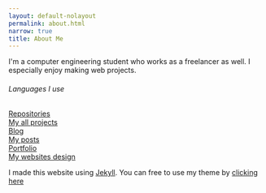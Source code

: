 ```yaml
---
layout: default-nolayout
permalink: about.html
narrow: true
title: About Me
---
```



I'm a computer engineering student who works as a freelancer as well. I especially enjoy making web projects.

<h6 class="mt-4">Languages I use</h6>
<div class="fz-36">
    <i class="icon-html px-1 HTML" data-bs-toggle="tooltip" data-bs-placement="top" data-bs-title="HTML5"></i>
    <i class="icon-css px-1 CSS" data-bs-toggle="tooltip" data-bs-placement="top" data-bs-title="CSS3"></i>
    <i class="icon-sass px-1 SAS" data-bs-toggle="tooltip" data-bs-placement="top" data-bs-title="SASS"></i>
    <i class="icon-javascript-alt px-1 JavaScript fz-42" data-bs-toggle="tooltip" data-bs-placement="top" data-bs-title="JavaScript"></i>
    <i class="icon-php-alt px-1 PHP" data-bs-toggle="tooltip" data-bs-placement="top" data-bs-title="PHP"></i>
    <i class="icon-python px-1 Python" data-bs-toggle="tooltip" data-bs-placement="top" data-bs-title="Python"></i>
    <i class="icon-ruby px-1 Ruby" data-bs-toggle="tooltip" data-bs-placement="top" data-bs-title="Ruby"></i>
    <i class="icon-cplusplus px-1 cpp" data-bs-toggle="tooltip" data-bs-placement="top" data-bs-title="C++"></i>
</div>

<div class="row my-3 my-lg-4">
    <div class="col-12 col-md-4 px-4 py-2 py-md-0">
        <a href="{{site.url}}/repositories.html" class="text-decoration-none text-body">
            <div class="row align-items-center bg-white p-3 rounded shadow-hover">
                <div class="col-3 text-center">
                    <i class="fad fa-code-merge fa-2x text-primary"></i>
                </div>
                <div class="col">
                    <div class="fz-14 fw-semibold">Repositories</div>
                    <span class="text-muted fz-12">My all projects</span>
                </div>
            </div>
        </a>
    </div>
    <div class="col-12 col-md-4 px-4 py-2 py-md-0">
        <a href="{{site.url}}/blog/posts.html" class="text-decoration-none text-body">
            <div class="row align-items-center bg-white p-3 rounded shadow-hover">
                <div class="col-3 text-center">
                    <i class="fad fa-pen-alt fa-2x text-primary"></i>
                </div>
                <div class="col">
                    <div class="fz-14 fw-semibold">Blog</div>
                    <span class="text-muted fz-12">My posts</span>
                </div>
            </div>
        </a>
    </div>
    <div class="col-12 col-md-4 px-4 py-2 py-md-0">
        <a href="{{site.url}}/portfolio.html" class="text-decoration-none text-body">
            <div class="row align-items-center bg-white p-3 rounded shadow-hover">
                <div class="col-3 text-center">
                    <i class="fad fa-window-restore fa-2x text-primary"></i>
                </div>
                <div class="col">
                    <div class="fz-14 fw-semibold">Portfolio</div>
                    <span class="text-muted fz-12">My websites design</span>
                </div>
            </div>
        </a>
    </div>
</div>

<p class="text-center">I made this website using <a class="text-link text-decoration-none" href="https://jekyllrb.com/" target="_blank"><i class="fad fa-vial"></i> Jekyll</a>. You can free to use my theme by <a class="text-link text-decoration-none text-decoration-underline-hover" href="https://github.com/kKerem/kkerem.github.io" target="_blank">clicking here</a></p>
